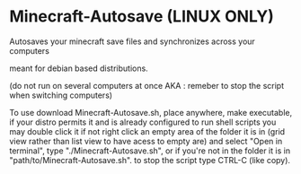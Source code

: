 # Minecraft-Autosave (LINUX ONLY)
Autosaves your minecraft save files and synchronizes across your computers


meant for debian based distributions.

(do not run on several computers at once AKA : remeber to stop the script when switching computers)

To use download Minecraft-Autosave.sh, place anywhere, make executable, if your distro permits it and is already configured to run shell scripts you may double click it if not right click an empty area of the folder it is in (grid view rather than list view to have acess to empty are) and select "Open in terminal", type "./Minecraft-Autosave.sh", or if you're not in the folder it is in "path/to/Minecraft-Autosave.sh".
to stop the script type CTRL-C (like copy).
